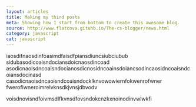 ```yaml
---
layout: articles
title: Making my third posts
meta: Showing how I start from bottom to create this awesome blog.
source: http://www.flatcova.gituhb.io/The-cs-blogger/news.html
category: javascript
cat: javascript
---
```


iaosdifnaosdinfoasimdfaisdfpiansdiuncsiubciubub
sidubasodicoaisndociansdoicnaosdincoad
asodicnaoisdncoaisndocianosdicnosidncoainsdoiancsodincaosidncoaisndcoiansdocinasd
casodicnaoisdncaoisndcoaisndocklknvowowiernfokwenrofwner
fwerofiwneroimrelvknsdkjvnsjdbvodv


voisdnovisndfoivmsdlfkvnsdfovsndokcnzkxnoinodinvwlwkfi